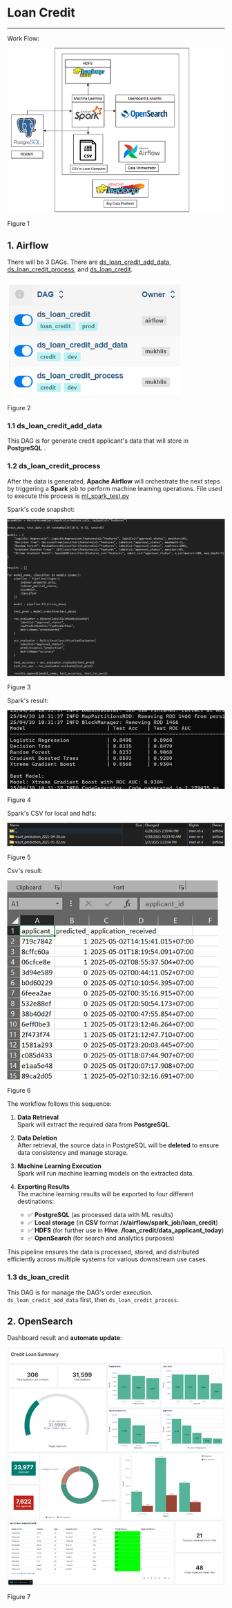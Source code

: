 # Loan Credit
---

Work Flow:

![Alt Text](/pic/flow_chart.png)

Figure 1

## 1. Airflow

There will be 3 DAGs. There are [ds_loan_credit_add_data](/ds_loan_credit_add_data.py), [ds_loan_credit_process](/ds_loan_credit_process.py), and [ds_loan_credit](/ds_loan_credit.py).

![Alt Text](/pic/airflow_dag_1.png)

Figure 2

### 1.1 ds_loan_credit_add_data

This DAG is for generate credit applicant's data that will store in **PostgreSQL** .

### 1.2 ds_loan_credit_process

After the data is generated, **Apache Airflow** will orchestrate the next steps by triggering a **Spark** job to perform machine learning operations.
File used to execute this process is [ml_spark_test.py](/ml_spark_test.py)

Spark's code snapshot:

![Alt Text](/pic/spark_ml_code.png)

Figure 3

Spark's result:

![Alt Text](/pic/spark_ml_result.png)

Figure 4

Spark's CSV for local and hdfs:

![Alt Text](/pic/csv_result.png)

Figure 5

Csv's result:

![Alt Text](/pic/csv_result_2.png)

Figure 6

The workflow follows this sequence:

1. **Data Retrieval**  
   Spark will extract the required data from **PostgreSQL**.

2. **Data Deletion**  
   After retrieval, the source data in PostgreSQL will be **deleted** to ensure data consistency and manage storage.

3. **Machine Learning Execution**  
   Spark will run machine learning models on the extracted data.

4. **Exporting Results**  
   The machine learning results will be exported to four different destinations:
   - ✅ **PostgreSQL** (as processed data with ML results)
   - ✅ **Local storage** (in **CSV** format **/x/airflow/spark_job/loan_credit**)
   - ✅ **HDFS** (for further use in **Hive**. **/loan_credit/data_applicant_today**)
   - ✅ **OpenSearch** (for search and analytics purposes)

This pipeline ensures the data is processed, stored, and distributed efficiently across multiple systems for various downstream use cases.

### 1.3 ds_loan_credit

This DAG is for manage the DAG's order execution. `ds_loan_credit_add_data` first, then `ds_loan_credit_process`.

## 2. OpenSearch

Dashboard result and **automate update**:

![Alt Text](/pic/dashboard_1.png)

Figure 7
